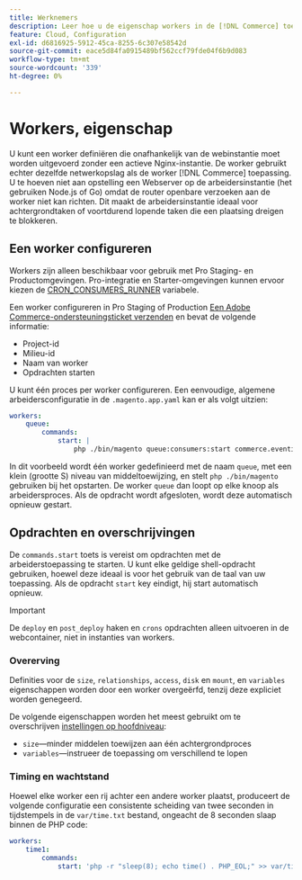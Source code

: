 ```yaml
---
title: Werknemers
description: Leer hoe u de eigenschap workers in de [!DNL Commerce] toepassingsconfiguratiebestand.
feature: Cloud, Configuration
exl-id: d6816925-5912-45ca-8255-6c307e58542d
source-git-commit: eace5d84fa0915489bf562ccf79fde04f6b9d083
workflow-type: tm+mt
source-wordcount: '339'
ht-degree: 0%

---
```


# Workers, eigenschap

U kunt een worker definiëren die onafhankelijk van de webinstantie moet worden uitgevoerd zonder een actieve Nginx-instantie. De worker gebruikt echter dezelfde netwerkopslag als de worker [!DNL Commerce] toepassing. U te hoeven niet aan opstelling een Webserver op de arbeidersinstantie (het gebruiken Node.js of Go) omdat de router openbare verzoeken aan de worker niet kan richten. Dit maakt de arbeidersinstantie ideaal voor achtergrondtaken of voortdurend lopende taken die een plaatsing dreigen te blokkeren.

## Een worker configureren

Workers zijn alleen beschikbaar voor gebruik met Pro Staging- en Productomgevingen. Pro-integratie en Starter-omgevingen kunnen ervoor kiezen de [CRON_CONSUMERS_RUNNER](../environment/variables-deploy.md#cron_consumers_runner) variabele.

Een worker configureren in Pro Staging of Production [Een Adobe Commerce-ondersteuningsticket verzenden](https://experienceleague.adobe.com/docs/commerce-knowledge-base/kb/help-center-guide/magento-help-center-user-guide.html#submit-ticket) en bevat de volgende informatie:

- Project-id
- Milieu-id
- Naam van worker
- Opdrachten starten

U kunt één proces per worker configureren. Een eenvoudige, algemene arbeidersconfiguratie in de `.magento.app.yaml` kan er als volgt uitzien:

```yaml
workers:
    queue:
        commands:
            start: |
                php ./bin/magento queue:consumers:start commerce.eventing.event.publish
```

In dit voorbeeld wordt één worker gedefinieerd met de naam `queue`, met een klein (grootte S) niveau van middeltoewijzing, en stelt `php ./bin/magento` gebruiken bij het opstarten. De worker `queue` dan loopt op elke knoop als arbeidersproces. Als de opdracht wordt afgesloten, wordt deze automatisch opnieuw gestart.

## Opdrachten en overschrijvingen

De `commands.start` toets is vereist om opdrachten met de arbeiderstoepassing te starten. U kunt elke geldige shell-opdracht gebruiken, hoewel deze ideaal is voor het gebruik van de taal van uw toepassing. Als de opdracht `start` key eindigt, hij start automatisch opnieuw.

>[!IMPORTANT]
>
>De `deploy` en `post_deploy` haken en `crons` opdrachten alleen uitvoeren in de webcontainer, niet in instanties van workers.

### Overerving

Definities voor de `size`, `relationships`, `access`, `disk` en `mount`, en `variables` eigenschappen worden door een worker overgeërfd, tenzij deze expliciet worden genegeerd.

De volgende eigenschappen worden het meest gebruikt om te overschrijven [instellingen op hoofdniveau](properties.md):

- `size`—minder middelen toewijzen aan één achtergrondproces
- `variables`—instrueer de toepassing om verschillend te lopen

### Timing en wachtstand

Hoewel elke worker een rij achter een andere worker plaatst, produceert de volgende configuratie een consistente scheiding van twee seconden in tijdstempels in de `var/time.txt` bestand, ongeacht de 8 seconden slaap binnen de PHP code:

```yaml
workers:
    time1:
        commands:
            start: 'php -r "sleep(8); echo time() . PHP_EOL;" >> var/time.txt& sleep 2'
```
